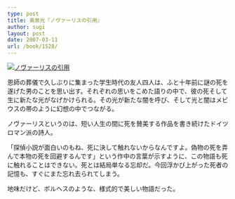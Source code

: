 ```yaml
---
type: post
title: 奥泉光『ノヴァーリスの引用』
author: sugi
layout: post
date: 2007-03-11
url: /book/1528/
---
```

<a href="http://www.amazon.co.jp/exec/obidos/ASIN/4087475816/chezsugi-22/ref=nosim/" onclick="_gaq.push(['_trackEvent', 'outbound-article', 'http://www.amazon.co.jp/exec/obidos/ASIN/4087475816/chezsugi-22/ref=nosim/', '']);" name="amazletlink" target="_blank"><img src="http://i0.wp.com/ecx.images-amazon.com/images/I/51XRBNS6D6L.SL160.jpg?w=660" alt="ノヴァーリスの引用" class="alignleft" data-recalc-dims="1" /></a>

恩師の葬儀で久しぶりに集まった学生時代の友人四人は、ふと十年前に謎の死を遂げた男のことを思い出す。それぞれの思いをこめた語りの中で、彼の死そして生に新たな光がなげかけられる。その光が新たな闇を呼び、そして光と闇はメビウスの帯のように幻想の中でつながる。

ノヴァーリスというのは、短い人生の間に死を賛美する作品を書き続けたドイツロマン派の詩人。

「探偵小説が面白いのもね、死に決して触れないからなんですよ。偽物の死を弄んで本物の死を回避するんです」という作中の言葉が示すように、この物語も死に触れることはできない。死とは結局単なる忘却だ。今回浮かび上がった死者の記憶も、すぐにまた忘れ去られてしまう。

地味だけど、ボルヘスのような、様式的で美しい物語だった。

